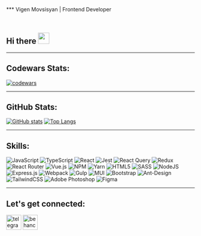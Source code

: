 <div>
*** Vigen Movsisyan | Frontend Developer

<h2 align="left">
  <br>Hi there <img src="https://user-images.githubusercontent.com/42378118/110234147-e3259600-7f4e-11eb-95be-0c4047144dea.gif" width="30"><br>
</h2>
</div>

---

<h2 align="left">Codewars Stats:</h2>

[![codewars](https://www.codewars.com/users/Venmovs/badges/large)](https://www.codewars.com/users/Venmovs)

---

<h2 align="left">GitHub Stats:</h2>

[![GitHub stats](https://github-readme-stats.vercel.app/api?username=venmovs&theme=nord&count_private=true)](https://github.com/venmovs/github-readme-stats)
[![Top Langs](https://github-readme-stats.vercel.app/api/top-langs/?username=venmovs&theme=nord&layout=compact)](https://github.com/venmovs/github-readme-stats)

---

<h2 align="left">Skills:</h2>

![JavaScript](https://img.shields.io/badge/javascript-%23323330.svg?style=for-the-badge&logo=javascript&logoColor=%23F7DF1E) ![TypeScript](https://img.shields.io/badge/typescript-%23007ACC.svg?style=for-the-badge&logo=typescript&logoColor=white) ![React](https://img.shields.io/badge/react-%2320232a.svg?style=for-the-badge&logo=react&logoColor=%2361DAFB) ![Jest](https://img.shields.io/badge/-jest-%23C21325?style=for-the-badge&logo=jest&logoColor=white) ![React Query](https://img.shields.io/badge/-React%20Query-FF4154?style=for-the-badge&logo=react%20query&logoColor=white) ![Redux](https://img.shields.io/badge/redux-%23593d88.svg?style=for-the-badge&logo=redux&logoColor=white) ![React Router](https://img.shields.io/badge/React_Router-CA4245?style=for-the-badge&logo=react-router&logoColor=white) ![Vue.js](https://img.shields.io/badge/vuejs-%2335495e.svg?style=for-the-badge&logo=vuedotjs&logoColor=%234FC08D) ![NPM](https://img.shields.io/badge/NPM-%23000000.svg?style=for-the-badge&logo=npm&logoColor=white) ![Yarn](https://img.shields.io/badge/yarn-%232C8EBB.svg?style=for-the-badge&logo=yarn&logoColor=white) ![HTML5](https://img.shields.io/badge/html5-%23E34F26.svg?style=for-the-badge&logo=html5&logoColor=white) ![SASS](https://img.shields.io/badge/SASS-hotpink.svg?style=for-the-badge&logo=SASS&logoColor=white) ![NodeJS](https://img.shields.io/badge/node.js-6DA55F?style=for-the-badge&logo=node.js&logoColor=white) ![Express.js](https://img.shields.io/badge/express.js-%23404d59.svg?style=for-the-badge&logo=express&logoColor=%2361DAFB) ![Webpack](https://img.shields.io/badge/webpack-%238DD6F9.svg?style=for-the-badge&logo=webpack&logoColor=black) ![Gulp](https://img.shields.io/badge/GULP-%23CF4647.svg?style=for-the-badge&logo=gulp&logoColor=white) ![MUI](https://img.shields.io/badge/MUI-%230081CB.svg?style=for-the-badge&logo=mui&logoColor=white) ![Bootstrap](https://img.shields.io/badge/bootstrap-%23563D7C.svg?style=for-the-badge&logo=bootstrap&logoColor=white) ![Ant-Design](https://img.shields.io/badge/-AntDesign-%230170FE?style=for-the-badge&logo=ant-design&logoColor=white) ![TailwindCSS](https://img.shields.io/badge/tailwindcss-%2338B2AC.svg?style=for-the-badge&logo=tailwind-css&logoColor=white) ![Adobe Photoshop](https://img.shields.io/badge/adobe%20photoshop-%2331A8FF.svg?style=for-the-badge&logo=adobe%20photoshop&logoColor=white) ![Figma](https://img.shields.io/badge/figma-%23F24E1E.svg?style=for-the-badge&logo=figma&logoColor=white)

---

<h2 align="left">Let's get connected:</h2>

<p align="left">
  <a href="https://t.me/venmovs" target="_blank" rel="noreferrer"> <img src="https://cdn.worldvectorlogo.com/logos/telegram.svg" alt="telegram" width="40" height="40"/></a>
  <a href="https://www.behance.net/vigenmovsisyan" target="_blank" rel="noreferrer"><img src="https://cdn.worldvectorlogo.com/logos/behance-1.svg" alt="behance" width="40" height="40"/></a>
</p>
